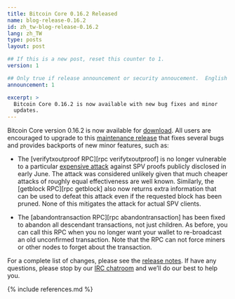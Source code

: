 ```yaml
---
title: Bitcoin Core 0.16.2 Released
name: blog-release-0.16.2
id: zh_tw-blog-release-0.16.2
lang: zh_TW
type: posts
layout: post

## If this is a new post, reset this counter to 1.
version: 1

## Only true if release announcement or security annoucement.  English posts only
announcement: 1

excerpt: >
  Bitcoin Core 0.16.2 is now available with new bug fixes and minor
  updates.
---
```

Bitcoin Core version 0.16.2 is now available for [download][download
page].  All users are encouraged to upgrade to this [maintenance
release][] that fixes several bugs and provides backports of new minor
features, such as:

- The [verifytxoutproof RPC][rpc verifytxoutproof] is no longer
  vulnerable to a particular [expensive attack][tx-as-internal-node]
  against SPV proofs publicly disclosed in early June.  The attack was
  considered unlikely given that much cheaper attacks of roughly equal
  effectiveness are well known.  Similarly, the [getblock RPC][rpc
  getblock] also now returns extra information that can be used to
  defeat this attack even if the requested block has been pruned.  None
  of this mitigates the attack for actual SPV clients.

- The [abandontransaction RPC][rpc abandontransaction] has been fixed
  to abandon all descendant transactions, not just children.  As before,
  you can call this RPC when you no longer want your wallet to
  re-broadcast an old unconfirmed transaction. Note that the RPC can not
  force miners or other nodes to forget about the transaction.

For a complete list of changes, please see the [release notes][].  If
have any questions, please stop by our [IRC chatroom][irc] and we’ll do
our best to help you.

[release notes]: /en/releases/0.16.2/
[IRC]: https://en.bitcoin.it/wiki/IRC_channels
[download page]: /zh_TW/download
[maintenance release]: /en/lifecycle/#maintenance-releases
[tx-as-internal-node]: https://bitslog.wordpress.com/2018/06/09/leaf-node-weakness-in-bitcoin-merkle-tree-design/

{% include references.md %}
